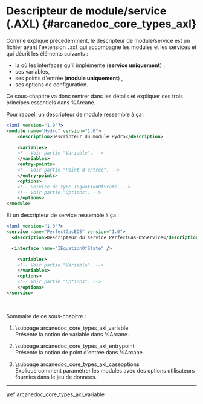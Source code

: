 # Descripteur de module/service (.AXL) {#arcanedoc_core_types_axl}

Comme expliqué précédemment, le descripteur de module/service est un fichier
ayant l'extension `.axl` qui accompagne les modules et les services et qui
décrit les éléments suivants :
- la où les interfaces qu'il implémente (**service uniquement**) ,
- ses variables,
- ses points d'entrée (**module uniquement**) ,
- ses options de configuration.

Ce sous-chapitre va donc rentrer dans les détails et expliquer ces trois
principes essentiels dans %Arcane.

Pour rappel, un descripteur de module ressemble à ça :

```xml
<?xml version="1.0"?>
<module name="Hydro" version="1.0">
	<description>Descripteur du module Hydro</description>

	<variables>
    <!-- Voir partie "Variable". -->
	</variables>
	<entry-points>
    <!-- Voir partie "Point d'entrée". -->
	</entry-points>
	<options>
    <!-- Service de type IEquationOfState. -->
    <!-- Voir partie "Options". -->
	</options>
</module>
```

Et un descripteur de service ressemble à ça :

```xml
<?xml version="1.0"?>
<service name="PerfectGasEOS" version="1.0">
  <description>Descripteur du service PerfectGasEOSService</description>

  <interface name="IEquationOfState" />

	<variables>
    <!-- Voir partie "Variable". -->
	</variables>
	<options>
    <!-- Voir partie "Options". -->
	</options>
</service>
```

<br>

Sommaire de ce sous-chapitre :

1. \subpage arcanedoc_core_types_axl_variable <br>
  Présente la notion de variable dans %Arcane.

2. \subpage arcanedoc_core_types_axl_entrypoint <br>
  Présente la notion de point d'entrée dans %Arcane.

3. \subpage arcanedoc_core_types_axl_caseoptions <br>
  Explique comment paramètrer les modules avec des options utilisateurs fournies 
  dans le jeu de données.

____

<div class="section_buttons">
<span class="next_section_button">
\ref arcanedoc_core_types_axl_variable
</span>
</div>